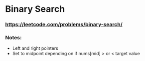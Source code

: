 # Binary Search

### https://leetcode.com/problems/binary-search/

### Notes:

* Left and right pointers
* Set to midpoint depending on if nums[mid] > or < target value